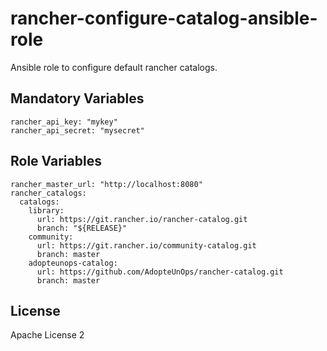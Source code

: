 # rancher-configure-catalog-ansible-role

Ansible role to configure default rancher catalogs.


Mandatory Variables
-------------------
```
rancher_api_key: "mykey"
rancher_api_secret: "mysecret"
```

Role Variables
--------------

```
rancher_master_url: "http://localhost:8080"
rancher_catalogs:
  catalogs:
    library:
      url: https://git.rancher.io/rancher-catalog.git
      branch: "${RELEASE}"
    community:
      url: https://git.rancher.io/community-catalog.git
      branch: master
    adopteunops-catalog:
      url: https://github.com/AdopteUnOps/rancher-catalog.git
      branch: master
```
License
-------

Apache License 2
